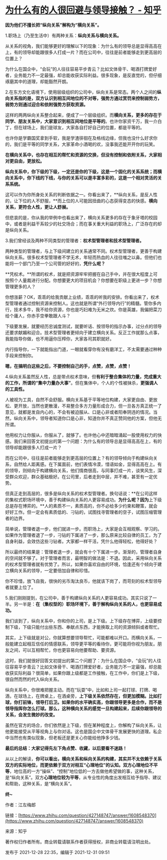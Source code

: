 # [为什么有的人很回避与领导接触？ - 知乎](https://zhuanlan.zhihu.com/p/450985593)

**因为他们不擅长把“纵向关系”解构为“横向关系”。**

1.职场上（乃至生活中）有两种关系：**纵向关系与横向关系。**

从关系的视角，我们能够更好的理解以下的现象：为什么有的领导总是显得高高在上，有的领导却能跟很多人打成一片？而在公司中，往往是前者能够走到更高层的位置上？

为什么在国企中，“会玩”的人往往容易平步青云？比如文体骨干、喝酒打牌爱好者，业务能力不一定最强，却总能收获实际利益。很多现象，是反直觉的，但仔细琢磨其中的道理，却能豁然开朗。

2.在东方文化语境下，使用层级组织的公司中，纵向关系是常态。两个人之间的**纵向关系指的是，双方认识到相互间地位的不对等，强势方通过赏罚来控制弱势方，弱势方则通过迎合和依附强势方获取资源。**

这样的两两纵向关系整合起来，便成了一个层级组织。而**横向关系，更多的存在于同学、朋友关系中，大家意识到相互间地位是平等的**。也许你家资千万，我一介白丁，但在球场上，我们是球友，大家各自打好自己的位置，都是平等的。

也许你是学霸国奖拿到手软，我是学渣徘徊在及格线边缘，但我也没什么好求你的，我们是平等的同学关系，大家革命小酒喝的欢，没事我还能开开你的玩笑。

**在横向关系中，也存在相互的帮忙和资源的交换，但没有控制和依附关系，大家相对更自由，更放松。**

**纵向关系中，你下级的下级，一定还是你的下级，这是一个固化的关系系统；而横向关系中，你下线的下线，与你的关系可以是丰富多彩的，这是一个相对灵活的关系系统。**

这可以作为你所身处关系的判断依据之一。你看出来了，**纵向关系，是反人性的，让下位的人不舒服，**而上位的人可能因扭曲的心态获得变态的快感。**横向关系，更符合人性，更让人舒展。**

但悲哀的是，你从我的举例中也看出来了，横向关系更多的存在于象牙塔的校园中，或者是利益干系较少的社交场合；而在事关重大利益的职场上，广泛存在的却是纵向关系。

3.我们曾经谈及两种不同类型的管理者：**权术型管理者和技术型管理者。**

两种类型的管理者，与上下级间建立的关系通常不同。权术型管理者，更善于构建纵向关系。很多权术型管理者不学无术，年轻而热血的人往往嗤之以鼻。但他们也能将一个部门乃至一个公司管的好好的，**凭什么呢？**

**凭权术。**所谓的权术，就是把资源牢牢把握在自己手中，并在很大程度上可按照个人量裁进行分配。你想要更大的项目机会？你想要在职级上更进一步？你想管理更多的人？

你想涨薪？OK，乖乖的给我贡献上业绩，乖乖的听我的安排。你看出来了，权术型管理者通过控制资源来控制人。这也就是所谓“外行领导内行”的精髓。管你多内行，技术多牛，我不给你资源，你也是巧妇难为无米之炊。你是英雄，我偏把菜刀给个庸人，你赤手空拳敢跟人斗？

下级要发展，就要经历忠诚度测试，就要听话、按领导的指示办事，过分点的领导还要求献媚和迎合。技术型管理者更倾向于建立横向关系。反正工作就那么点事，我能指导你做，也不用逼你压榨你，大家各司其职就好。

内行指导你，一下就能指出门道，一眼就看穿你有没有磨洋工，不太需要通过种种手段来控制你。

**嗯，在搞明白这些之后，不要控制自己的手，点赞，点赞，点赞！**

4.纵向关系虽然反人性，总是带点权术意味，但**有利于整合集体的力量，完成重大的工作，所谓的“集中力量办大事”**。但在集体中，个人的个性被抹杀，**更强调人的工具性。**

人被视为工具，自然不会舒服。横向关系基于平等地位构建，大家更自由、更放松、更开放，当然也更散漫，不易整合多方力量形成合力，但一旦各方真正统一了意见，就都是发自内心的，不会有被迫服从、口是心非或者阳奉阴违的情况。当然，纵向关系中，领导者知道你口是心非，知道你并不真正赞同他的方案，但他无所谓。

他用权力让你服从，你服从了，就够了。也许他心中还暗暗涌起一股使用权力的快感。我们来回答文初提出的第一个问题：为什么有的领导总是显得高高在上，有的领导却能跟很多人打成一片？

而在公司中，往往是前者能够走到更高层的位置上？有的领导倾向于构建纵向关系，自然给人距离感。在下属面前，他们表情冷漠，惜语如金，显得高高在上。有的领导，则倾向于构建横向关系，他们情商很高，与同事打成一片，谈笑风生，深受群众欢迎，群众基础极好。在公司里，后者走到中层，并不难，甚至有一定优势。

但真正走到高层的，很多是纵向关系的权术型管理者。换句话说：**在公司这样的集权式职场环境中，善于构建纵向关系的人更容易成功。**为什么呢？因为**上下级总是存在博弈的。**人的素质不一，素质高的，你不必给多少约束和鞭策，就会好好工作。但一定会有素质低的、刁钻的，试图找寻管理者的空子，试图压缩管理者的边界。

简单说，管理者退一步，他们就进一步。而职场上，大家是会互相观察、学习的。如果作为管理者退了一步，刁钻的下属进了一步，那么原来比较自律的员工，为了自身利益，会效仿这些刁钻者。大家都一样干活，凭什么他得轻松，他得好处？

所以最终的结果是：管理者退一步，就会有十个下属进一步。渐渐的，管理者自身的空间就不够了。对于管理者而言，最明智的做法是：不退。因此，采用纵向关系的权术型管理者就有优势了。所以，如果你喜欢自由的环境，恰逢还有个倾向于建立横向关系的领导，一定要倍加自律和珍惜。

你不珍惜，放飞自我，很快的劣币淘汰良币，他就该下岗了，而苛刻的权术型领导者就要上位了。

5.我们刚刚提到，在公司中，善于构建纵向关系的人更容易成功。其实只说了一半。另一半是：**在（集权型的）职场环境下，善于解构纵向关系的人，也更容易成功。**

我们谈到了，纵向关系中，你和你的上司，是上下级。上下级存在博弈，上级要控制下级，下级只能付出些东西、奉献点东西，才能换取上司的资源倾斜或者帮忙。

其实，上下级就是对公，你就算想要领导帮忙，可能都难以开口。而横向关系，一般能建立起相互信任的情感联系，领导更平等的看待你，更可能将你视为朋友。朋友之间，可以互相帮忙，你也更容易向他要帮助、要资源。

这时，我们就很好回答文初提出的第二个问题了：为什么在国企中，“会玩”的人往往容易平步青云？比如文体骨干、喝酒打牌爱好者，业务能力不一定最强，却总能收获实际利益？很简单，如果你跟上级都是工作接触，在工作中，你们是上下级，很自然而然的代入纵向关系。

纵向关系中，你很难把握主动。而在“玩耍”中，比如和上司一起打球、打牌、喝酒，在球场上，在牌桌上，在酒桌旁，**上下级关系依然存在，但更加模糊。**比如打球，你打前锋，领导打后卫。如果你的水平确实高，你跟领导更多是合作，而不是领导指挥你怎么打球。那么，这种**横向关系的感觉一旦构建起来，后续你跟领导的关系，会发生微妙的改变。**

虽然在官方的场合，你们依然是上下级，但在某种程度上，你解构了纵向关系，让他更能接受从平等视角上与你对话。这也是国企中文体骨干发展更快的道理。私企中当然也有类似现象，但老板还是更关心你能给他挣多少钱。

**最后的总结：大家记得先左下角点赞、收藏，以后要看不迷路！**

从以上的解读，**你可以看出，横向关系和纵向关系的构建，其实并不太依赖于关系双方的实际地位，而更依赖于双方对相互“心理地位”的认知。**双方**心理地位不平等**，地位高的一方“操纵”、“控制”地位低的一方去做他希望做的事，这种关系，是“纵向关系”。双方**心理地位较为平等**，从专业性的角度出发相互给予指导、建议和帮助，这种关系，是“横向关系”。

**终~**

作者：江左梅郎

链接：[https://www.zhihu.com/question/427148747/answer/1608548370](https://www.zhihu.com/question/427148747/answer/1608548370)

来源：知乎

著作权归作者所有。商业转载请联系作者获得授权，非商业转载请注明出处。

发布于 2021-12-28 22:35，编辑于 2021-12-31 09:51
